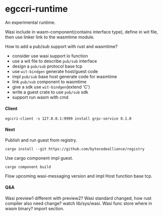 # egccri-runtime
An experimental runtime.

Wasi include in wasm-component(contains interface type), define in wit file, then use linker link to the 
wasmtime module.

How to add a pub/sub support with rust and wasmtime?

+ consider use wasi support io function
+ use a wit file to describe `pub/sub` interface
+ design a `pub/sub` protocol base tcp
+ use `wit-bindgen` generate host/guest code 
+ impl `pub/sub` base host generate code for wasmtime
+ link `pub/sub` component to wasmtime
+ give a sdk use `wit-bindgen`(extend 'C')
+ write a guest crate to use `pub/sub` sdk
+ support run wasm with cmd

#### Client

```shell
egccri-client -s 127.0.0.1:9999 install grpc-service 0.1.0
```

#### Next

Publish and run guest from registry.

```shell
cargo install --git https://github.com/bytecodealliance/registry
```

Use cargo component impl guest.
```shell
cargo component build
```

Flow upcoming wasi-messaging version and impl Host function base tcp.

#### Q&A

Wasi preview1 different with preview2?
Wasi standard changed, how rust compiler also need change? watch lib/sys/wasi.
Wasi func store where in wasm binary? import section.